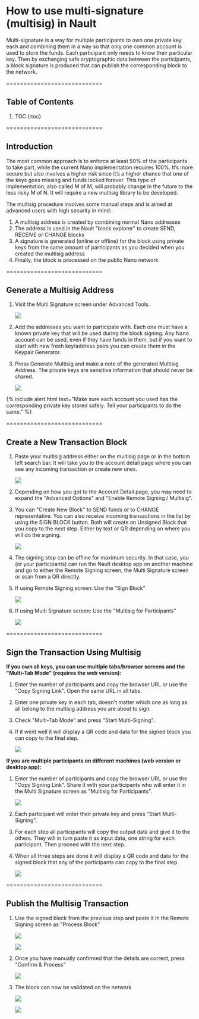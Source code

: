 # How to use multi-signature (multisig)  in Nault

Multi-signature is a way for multiple participants to own one private key each and combining them in a way so that only one common account is used to store the funds. Each participant only needs to know their particular key. Then by exchanging safe cryptographic data between the participants, a block signature is produced that can publish the corresponding block to the network.

============================
## Table of Contents

1. TOC
{:toc}

============================
## Introduction

The most common approach is to enforce at least 50% of the participants to take part, while the current Nano implementation requires 100%. It’s more secure but also involves a higher risk since it’s a higher chance that one of the keys goes missing and funds locked forever. This type of implementation, also called M of M, will probably change in the future to the less risky M of N. It will require a new multisig library to be developed.

The multisig procedure involves some manual steps and is aimed at advanced users with high security in mind:

1. A multisig address is created by combining normal Nano addresses
2. The address is used in the Nault "block explorer" to create SEND, RECEIVE or CHANGE blocks
3. A signature is generated (online or offline) for the block using private keys from the same amount of participants as you decided when you created the multisig address
4. Finally, the block is processed on the public Nano network

============================
## Generate a Multisig Address

1. Visit the Multi Signature screen under Advanced Tools.

    ![](/images/multisig-multisig_menu.png)

2. Add the addresses you want to participate with. Each one must have a known private key that will be used during the block signing. Any Nano account can be used, even if they have funds in them, but if you want to start with new fresh key/address pairs you can create them in the Keypair Generator.
3. Press Generate Multisig and make a note of the generated Multisig Address. The private keys are sensitive information that should never be shared.

    ![](/images/multisig-generate.gif)

{% include alert.html text="Make sure each account you used has the corresponding private key stored safely. Tell your participants to do the same." %}

============================
## Create a New Transaction Block

1. Paste your multisig address either on the multisig page or in the bottom left search bar. It will take you to the account detail page where you can see any incoming transaction or create new ones.

    ![](/images/multisig-account_details.png)

2. Depending on how you got to the Account Detail page, you may need to expand the "Advanced Options" and "Enable Remote Signing / Multisig".
3. You can "Create New Block" to SEND funds or to CHANGE representative. You can also receive incoming transactions in the list by using the SIGN BLOCK button. Both will create an Unsigned Block that you copy to the next step. Either by text or QR depending on where you will do the signing.

    ![](/images/multisig-create_block.gif)

4. The signing step can be offline for maximum security. In that case, you (or your participants) can run the Nault desktop app on another machine and go to either the Remote Signing screen, the Multi Signature screen or scan from a QR directly.

5. If using Remote Signing screen: Use the "Sign Block"

    ![](/images/multisig-unsigned1.png)

5. If using Multi Signature screen: Use the "Multisig for Participants"

    ![](/images/multisig-unsigned2.png)

============================
## Sign the Transaction Using Multisig

**If you own all keys, you can use multiple tabs/browser screens and the "Multi-Tab Mode" (requires the web version):**

1. Enter the number of participants and copy the browser URL or use the "Copy Signing Link". Open the same URL in all tabs.
2. Enter one private key in each tab, doesn't matter which one as long as all belong to the multisig address you are about to sign.
3. Check "Multi-Tab Mode" and press "Start Multi-Signing".
4. If it went well it will display a QR code and data for the signed block you can copy to the final step.

    ![](/images/multisig-multi-tab-signing.gif)

**If you are multiple participants on different machines (web version or desktop app):**

1. Enter the number of participants and copy the browser URL or use the "Copy Signing Link". Share it with your participants who will enter it in the Multi Signature screen as "Multisig for Participants".

    ![](/images/multisig-unsigned2.png)

2. Each participant will enter their private key and press "Start Multi-Signing".
3. For each step all participants will copy the output data and give it to the others. They will in turn paste it as input data, one string for each participant. Then proceed with the next step.
4. When all three steps are done it will display a QR code and data for the signed block that any of the participants can copy to the final step.

    ![](/images/multisig-co-signing.gif)

============================
## Publish the Multisig Transaction

1. Use the signed block from the previous step and paste it in the Remote Signing screen as "Process Block"

    ![](/images/multisig-signed_block.png)

    ![](/images/multisig-signed_block2.png)

2. Once you have manually confirmed that the details are correct, press "Confirm & Process"

    ![](/images/multisig-process_block.png)

3. The block can now be validated on the network

    ![](/images/multisig-successful.png)

    ![](/images/multisig-successful2.png)


